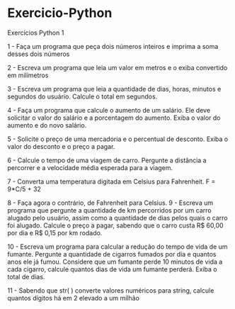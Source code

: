 # Exercicio-Python

Exercicios Python 1

1 - Faça um programa que peça dois números inteiros e imprima a soma desses dois números

2 - Escreva um programa que leia um valor em metros e o exiba convertido em milímetros

3 - Escreva um programa que leia a quantidade de dias, horas, minutos e segundos do usuário. Calcule o total em segundos.

4 - Faça um programa que calcule o aumento de um salário. Ele deve solicitar o valor do salário e a porcentagem do aumento. Exiba o valor do aumento e do novo salário.

5 - Solicite o preço de uma mercadoria e o percentual de desconto. Exiba o valor do desconto e o preço a pagar.

6 - Calcule o tempo de uma viagem de carro. Pergunte a distância a percorrer e a velocidade média esperada para a viagem.

7 - Converta uma temperatura digitada em Celsius para Fahrenheit. F = 9*C/5 + 32

8 - Faça agora o contrário, de Fahrenheit para Celsius.
9 - Escreva um programa que pergunte a quantidade de km percorridos por um carro alugado pelo usuário, assim como a quantidade de dias pelos quais o carro foi alugado. Calcule o preço a pagar, sabendo que o carro custa R$ 60,00 por dia e R$ 0,15 por km rodado.

10 - Escreva um programa para calcular a redução do tempo de vida de um fumante. Pergunte a quantidade de cigarros fumados por dia e quantos anos ele já fumou. Considere que um fumante perde 10 minutos de vida a cada cigarro, calcule quantos dias de vida um fumante perderá. Exiba o total de dias.

11 - Sabendo que str( ) converte valores numéricos para string, calcule quantos dígitos há em 2 elevado a um milhão
